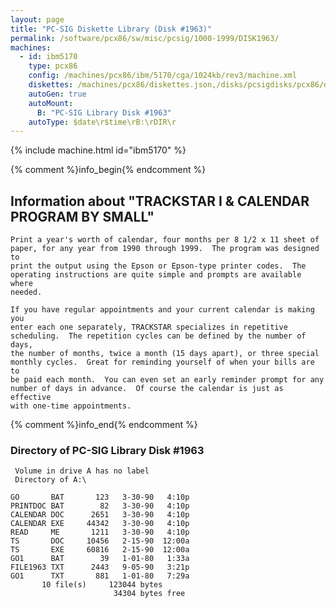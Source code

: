 ```yaml
---
layout: page
title: "PC-SIG Diskette Library (Disk #1963)"
permalink: /software/pcx86/sw/misc/pcsig/1000-1999/DISK1963/
machines:
  - id: ibm5170
    type: pcx86
    config: /machines/pcx86/ibm/5170/cga/1024kb/rev3/machine.xml
    diskettes: /machines/pcx86/diskettes.json,/disks/pcsigdisks/pcx86/diskettes.json
    autoGen: true
    autoMount:
      B: "PC-SIG Library Disk #1963"
    autoType: $date\r$time\rB:\rDIR\r
---
```


{% include machine.html id="ibm5170" %}

{% comment %}info_begin{% endcomment %}

## Information about "TRACKSTAR I & CALENDAR PROGRAM BY SMALL"

    Print a year's worth of calendar, four months per 8 1/2 x 11 sheet of
    paper, for any year from 1990 through 1999.  The program was designed to
    print the output using the Epson or Epson-type printer codes.  The
    operating instructions are quite simple and prompts are available where
    needed.
    
    If you have regular appointments and your current calendar is making you
    enter each one separately, TRACKSTAR specializes in repetitive
    scheduling.  The repetition cycles can be defined by the number of days,
    the number of months, twice a month (15 days apart), or three special
    monthly cycles.  Great for reminding yourself of when your bills are to
    be paid each month.  You can even set an early reminder prompt for any
    number of days in advance.  Of course the calendar is just as effective
    with one-time appointments.
{% comment %}info_end{% endcomment %}


### Directory of PC-SIG Library Disk #1963

     Volume in drive A has no label
     Directory of A:\

    GO       BAT       123   3-30-90   4:10p
    PRINTDOC BAT        82   3-30-90   4:10p
    CALENDAR DOC      2651   3-30-90   4:10p
    CALENDAR EXE     44342   3-30-90   4:10p
    READ     ME       1211   3-30-90   4:10p
    TS       DOC     10456   2-15-90  12:00a
    TS       EXE     60816   2-15-90  12:00a
    GO1      BAT        39   1-01-80   1:33a
    FILE1963 TXT      2443   9-05-90   3:21p
    GO1      TXT       881   1-01-80   7:29a
           10 file(s)     123044 bytes
                           34304 bytes free

